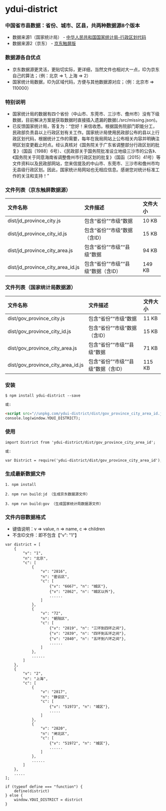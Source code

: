 # ydui-district

### 中国省市县数据：省份、城市、区县，共两种数据源8个版本
*   数据来源1（国家统计局） - [中华人民共和国国家统计局-行政区划代码](http://www.stats.gov.cn/tjsj/tjbz/xzqhdm/)
*   数据来源2（京东） - [京东触屏版](https://p.m.jd.com/norder/address.action)

### 数据源各自优点
*   京东数据源更灵活，更贴切实际，更详细，当然文件也相对大一点，ID为京东自己的算法；（例：北京 => 1, 上海 => 2）
*   国家统计局数据，ID为区域代码，方便与其他数据源对应；（例：北京市 => 110000）

### 特别说明
*   国家统计局的数据有四个省份（中山市、东莞市、三沙市、儋州市）没有下级数据，目前解决方案是获取数据时直接插入遗漏的数据(./src/missing.json)。
*   已反馈国家统计局，答复为：“您好！来信收悉。根据国务院部门职能分工，民政部负责县以上行政区划有关工作。国家统计局使用民政部公布的县以上行政区划代码，根据统计工作的需要，每年在我局网站上公布相关内容并明确注明区划变更截止时点。经认真核对《国务院关于广东省调整部分行政区划的批复》（国函〔1988〕6号）、《民政部关于国务院批准设立地级三沙市的公告》、《国务院关于同意海南省调整儋州市行政区划的批复》（国函〔2015〕41号）等文件资料以及民政部网站，您来信提及的中山市、东莞市、三沙市和儋州市均无县级行政区划。因此，国家统计局网站也无相应信息。感谢您对统计标准工作的关注和支持！”  

### 文件列表（京东触屏数据源）
|文件名称|文件描述|文件大小|
|:------|:------|:-----|
| dist/jd_province_city.js | 包含“省份”“市级”数据 | 10 KB |
| dist/jd_province_city_id.js | 包含“省份”“市级”数据（含ID） | 15 KB |
| dist/jd_province_city_area.js | 包含“省份”“市级”“县级”数据 | 94 KB |
| dist/jd_province_city_area_id.js | 包含“省份”“市级”“县级”数据（含ID） | 149 KB |

### 文件列表（国家统计局数据源）
|文件名称|文件描述|文件大小|
|:------|:------|:-----|
| dist/gov_province_city.js | 包含“省份”“市级”数据 | 11 KB |
| dist/gov_province_city_id.js | 包含“省份”“市级”数据（含ID） | 15 KB |
| dist/gov_province_city_area.js | 包含“省份”“市级”“县级”数据 | 71 KB |
| dist/gov_province_city_area_id.js | 包含“省份”“市级”“县级”数据（含ID） | 115 KB |

### 安装
```html
$ npm install ydui-district --save

或: 

<script src="//unpkg.com/ydui-district/dist/gov_province_city_area_id.js"></script>
console.log(window.YDUI_DISTRICT);
```

### 使用
```html
import District from 'ydui-district/dist/gov_province_city_area_id';

或: 

var District = require('ydui-district/dist/gov_province_city_area_id');
```

### 生成最新数据文件
```shell
1. npm install

2. npm run build:jd （生成京东数据源文件）

3. npm run build:gov （生成国家统计局数据源文件）
```

### 文件内容数据格式
*   键值说明：v => value, n => name, c => children 
*   不含ID文件：即不包含【"v": "1"】 

```shell
var district = [
    {
        "v": "1",
        "n": "北京",
        "c": [
            {
                "v": "2816",
                "n": "密云区",
                "c": [
                    {"v": "6667", "n": "城区"},
                    {"v": "2862", "n": "城区以外"},
                    ......
                ]
            },
            {
                "v": "72",
                "n": "朝阳区",
                "c": [
                    {"v": "2819", "n": "三环到四环之间"},
                    {"v": "2839", "n": "四环到五环之间"},
                    {"v": "2840", "n": "五环到六环之间"},
                    ......
                ]
            },
            ......
        ]
    },
    {
        "v": "2",
        "n": "上海",
        "c": [
            {
                "v": "2817",
                "n": "静安区",
                "c": [
                    {"v": "51973", "n": "城区"},
                    .....
                ]
            },
            {
                "v": "2820",
                "n": "闸北区",
                "c": [
                    {"v": "51972", "n": "城区"},
                    ......
                ]
            },
            ......
        ]
    },
    .....
];

if (typeof define === "function") {
    define(district)
} else {
    window.YDUI_DISTRICT = district
}
```

